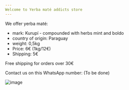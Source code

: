 ```yaml
---
Welcome to Yerba maté addicts store
---
```


We offer yerba maté:
- mark: Kurupí - compounded with herbs mint and boldo
- country of origin: Paraguay
- weight: 0,5kg
- Price: 6€ (1kg/12€)
- Shipping: 5€

Free shipping for orders over 30€ 
  
Contact us on this WhatsApp number: (To be done)

![image](https://github.com/user-attachments/assets/c016de31-1aa8-476b-ba44-df6e498aeffa)

